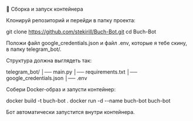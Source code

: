 🚀 Сборка и запуск контейнера

Клонируй репозиторий и перейди в папку проекта:

git clone https://github.com/stekirill/Buch-Bot.git
cd Buch-Bot


Положи файл google_credentials.json и файл .env, которые я тебе скину, в папку telegram_bot/.

Структура должна выглядеть так:

telegram_bot/
│── main.py
│── requirements.txt
│── google_credentials.json
│── .env


Собери Docker-образ и запусти контейнер:

docker build -t buch-bot .
docker run -d --name buch-bot buch-bot


Бот автоматически запустится внутри контейнера.
